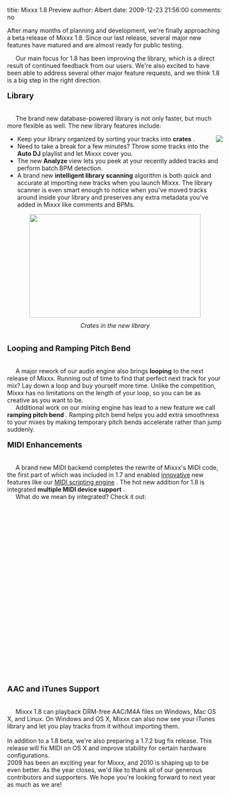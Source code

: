 title: Mixxx 1.8 Preview
author: Albert
date: 2009-12-23 21:56:00
comments: no

After many months of planning and development, we're finally approaching a beta release of Mixxx 1.8. Since our last release, several major new features have matured and are almost ready for public testing.<br />
<div><span class="Apple-style-span" style="white-space: pre;">    </span>
Our main focus for 1.8 has been improving the library, which is a direct result of continued feedback from our users. We're also excited to have been able to address several other major feature requests, and we think 1.8 is a big step in the right direction.<br />
<div><br />
</div>
<div><b><span class="Apple-style-span"  style="font-size:large;">Library</span>
</b>
<br />
</div>
<div><span class="Apple-style-span" style="white-space: pre;"><br />
</span>
</div>
<div><span class="Apple-style-span" style="white-space: pre;">    </span>
The brand new database-powered library is not only faster, but much more flexible as well. The new library features include:<br />
<div><ul><img border="0" src="{static}/images/news/crate2.png" style="clear: right; float: right; margin-bottom: 1em; margin-left: 1em;" />
<li>Keep your library organized by sorting your tracks into <span style="font-weight: bold;">crates</span>
.</li>
<li>Need to take a break for a few minutes? Throw some tracks into the <span style="font-weight: bold;">Auto DJ</span>
 playlist and let Mixxx cover you. </li>
<li>The new <b>Analyze </b>
view lets you peek at your recently added tracks and perform batch BPM detection.</li>
<li>A brand new <b>intelligent library scanning</b>
 algorithm is both quick and accurate at importing new tracks when you launch Mixxx. The library scanner is even smart enough to notice when you've moved tracks around inside your library and preserves any extra metadata you've added in Mixxx like comments and BPMs.</li>
</ul>
<div style="text-align: center;"><a href="{static}/images/news/Picture-2.png" onblur="try {parent.deselectBloggerImageGracefully();} catch(e) {}"><img alt="" border="0" id="BLOGGER_PHOTO_ID_5412606959893890962" src="{static}/images/news/Picture-2.png" style="cursor: pointer; display: block; height: 241px; margin: 0px auto 10px; text-align: center; width: 400px;" />
</a>
<span style="font-style: italic;">Crates in the new library<br />
</span>
<br />
</div>
<br />
<b><span class="Apple-style-span"  style="font-size:large;">Looping and Ramping Pitch Bend<br />
</span>
</b>
<span class="Apple-style-span" style="white-space: pre;"><br />
</span>
</div>
<div><span class="Apple-style-span" style="white-space: pre;">    </span>
A major rework of our audio engine also brings <span style="font-weight: bold;">looping</span>
 to the next release of Mixxx. Running out of time to find that perfect next track for your mix? Lay down a loop and buy yourself more time. Unlike the competition, Mixxx has no limitations on the length of your loop, so you can be as creative as you want to be.<br />
</div>
<div><span class="Apple-style-span" style="white-space: pre;">    </span>
Additional work on our mixing engine has lead to a new feature we call <b>ramping pitch bend</b>
. Ramping pitch bend helps you add extra smoothness to your mixes by making temporary pitch bends accelerate rather than jump suddenly.<br />
<br />
<b><span class="Apple-style-span"  style="font-size:large;">MIDI Enhancements</span>
</b>
<span class="Apple-style-span"  style="font-size:large;"><br />
</span>
</div>
<div><span class="Apple-style-span" style="white-space: pre;"><br />
</span>
</div>
<div><span class="Apple-style-span" style="white-space: pre;">    </span>
A brand new MIDI backend completes the rewrite of Mixxx's MIDI code, the first part of which was included in 1.7 and enabled <a href="{% url '/news/2009-06-19-mixxx-with-stanton-scs3d-and-scs1m.html' %}">innovative</a>
 new features like our <a href="https://github.com/mixxxdj/mixxx/wiki/midi_scripting">MIDI scripting engine</a>
. The hot new addition for 1.8 is integrated <b>multiple MIDI device support</b>
.<br />
</div>
<div><span class="Apple-style-span" style="white-space: pre;">    </span>
What do we mean by integrated? Check it out:<br />
<br />
</div>
<div><br />
<center><object height="344" width="425"><param name="movie" value="http://www.youtube.com/v/ccOvlwXW5Fw&amp;hl=en_US&amp;fs=1&amp;"><param name="allowFullScreen" value="true"><param name="allowscriptaccess" value="always"><embed src="https://www.youtube.com/v/ccOvlwXW5Fw&amp;hl=en_US&amp;fs=1&amp;" type="application/x-shockwave-flash" allowscriptaccess="always" allowfullscreen="true" width="425" height="344"></embed>
</object>
</center>
<br />
<br />
<br />
</div>
<div><b><span class="Apple-style-span"  style="font-size:large;">AAC and iTunes Support</span>
</b>
<span class="Apple-style-span"  style="font-size:large;"><br />
</span>
</div>
<div><span class="Apple-style-span" style="white-space: pre;"><br />
</span>
</div>
<div><span class="Apple-style-span" style="white-space: pre;">    </span>
Mixxx 1.8 can playback DRM-free AAC/M4A files on Windows, Mac OS X, and Linux. On Windows and OS X, Mixxx can also now see your iTunes library and let you play tracks from it without importing them.<br />
<br />
    In addition to a 1.8 beta, we're also preparing a 1.7.2 bug fix release. This release will fix MIDI on OS X and improve stability for certain hardware configurations.</div>
<div>    2009 has been an exciting year for Mixxx, and 2010 is shaping up to be even better. As the year closes, we'd like to thank all of our generous contributors and supporters. We hope you're looking forward to next year as much as we are!<br />
</div>
<div><br />
</div>
<div><br />
</div>
</div>
</div>
